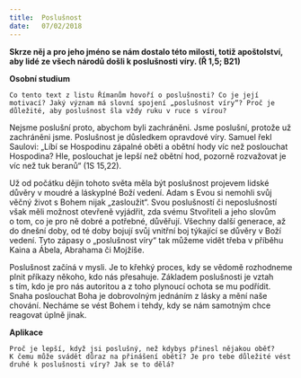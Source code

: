 ```yaml
---
title:  Poslušnost
date:   07/02/2018
---
```


**Skrze něj a pro jeho jméno se nám dostalo této milosti, totiž apoštolství, aby lidé ze všech národů došli k poslušnosti víry. (Ř 1,5; B21)** 

**Osobní studium** 

`Co tento text z listu Římanům hovoří o poslušnosti? Co je její motivací? Jaký význam má slovní spojení „poslušnost víry“? Proč je důležité, aby poslušnost šla vždy ruku v ruce s vírou?` 

Nejsme poslušní proto, abychom byli zachráněni. Jsme poslušní, protože už zachráněni jsme. Poslušnost je důsledkem opravdové víry. Samuel řekl Saulovi: „Líbí se Hospodinu zápalné oběti a obětní hody víc než poslouchat Hospodina? Hle, poslouchat je lepší než obětní hod, pozorně rozvažovat je víc než tuk beranů“ (1S 15,22). 

Už od počátku dějin tohoto světa měla být poslušnost projevem lidské důvěry v moudré a láskyplné Boží vedení. Adam s Evou si nemohli svůj věčný život s Bohem nijak „zasloužit“. Svou poslušností či neposlušností však měli možnost otevřeně vyjádřit, zda svému Stvořiteli a jeho slovům o tom, co je pro ně dobré a potřebné, důvěřují. Všechny další generace, až do dnešní doby, od té doby bojují svůj vnitřní boj týkající se důvěry v Boží vedení. Tyto zápasy o „poslušnost víry“ tak můžeme vidět třeba v příběhu Kaina a Ábela, Abrahama či Mojžíše. 

Poslušnost začíná v mysli. Je to křehký proces, kdy se vědomě rozhodneme plnit příkazy někoho, kdo nás přesahuje. Základem poslušnosti je vztah s tím, kdo je pro nás autoritou a z toho plynoucí ochota se mu podřídit. Snaha poslouchat Boha je dobrovolným jednáním z lásky a mění naše chování. Necháme se vést Bohem i tehdy, kdy se nám samotným chce reagovat úplně jinak. 

**Aplikace** 

`Proč je lepší, když jsi poslušný, než kdybys přinesl nějakou oběť? K čemu může svádět důraz na přinášení obětí? Je pro tebe důležité vést druhé k poslušnosti víry? Jak se to dělá?`
